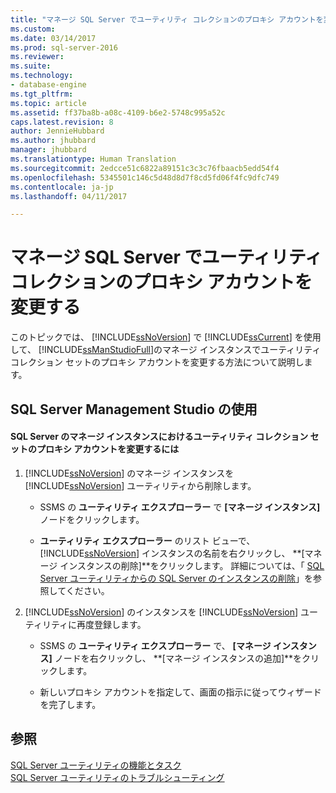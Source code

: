 ```yaml
---
title: "マネージ SQL Server でユーティリティ コレクションのプロキシ アカウントを変更する | Microsoft Docs"
ms.custom: 
ms.date: 03/14/2017
ms.prod: sql-server-2016
ms.reviewer: 
ms.suite: 
ms.technology:
- database-engine
ms.tgt_pltfrm: 
ms.topic: article
ms.assetid: ff37ba8b-a08c-4109-b6e2-5748c995a52c
caps.latest.revision: 8
author: JennieHubbard
ms.author: jhubbard
manager: jhubbard
ms.translationtype: Human Translation
ms.sourcegitcommit: 2edcce51c6822a89151c3c3c76fbaacb5edd54f4
ms.openlocfilehash: 5345501c146c5d48d8d7f8cd5fd06f4fc9dfc749
ms.contentlocale: ja-jp
ms.lasthandoff: 04/11/2017

---
```

# <a name="change-proxy-account-for-utility-collection-on--managed-sql-server"></a>マネージ SQL Server でユーティリティ コレクションのプロキシ アカウントを変更する
  このトピックでは、 [!INCLUDE[ssNoVersion](../../includes/ssnoversion-md.md)] で [!INCLUDE[ssCurrent](../../includes/sscurrent-md.md)] を使用して、 [!INCLUDE[ssManStudioFull](../../includes/ssmanstudiofull-md.md)]のマネージ インスタンスでユーティリティ コレクション セットのプロキシ アカウントを変更する方法について説明します。  
  
##  <a name="SSMSProcedure"></a> SQL Server Management Studio の使用  
  
#### <a name="to-change-the-proxy-account-for-the-utility-collection-set-on-a-managed-instance-of-sql-server"></a>SQL Server のマネージ インスタンスにおけるユーティリティ コレクション セットのプロキシ アカウントを変更するには  
  
1.  [!INCLUDE[ssNoVersion](../../includes/ssnoversion-md.md)] のマネージ インスタンスを [!INCLUDE[ssNoVersion](../../includes/ssnoversion-md.md)] ユーティリティから削除します。  
  
    -   SSMS の **ユーティリティ エクスプローラー** で **[マネージ インスタンス]** ノードをクリックします。  
  
    -   **ユーティリティ エクスプローラー** のリスト ビューで、 [!INCLUDE[ssNoVersion](../../includes/ssnoversion-md.md)] インスタンスの名前を右クリックし、 **[マネージ インスタンスの削除]**をクリックします。 詳細については、「 [SQL Server ユーティリティからの SQL Server のインスタンスの削除](../../relational-databases/manage/remove-an-instance-of-sql-server-from-the-sql-server-utility.md)」を参照してください。  
  
2.  [!INCLUDE[ssNoVersion](../../includes/ssnoversion-md.md)] のインスタンスを [!INCLUDE[ssNoVersion](../../includes/ssnoversion-md.md)] ユーティリティに再度登録します。  
  
    -   SSMS の **ユーティリティ エクスプローラー** で、 **[マネージ インスタンス]** ノードを右クリックし、 **[マネージ インスタンスの追加]**をクリックします。  
  
    -   新しいプロキシ アカウントを指定して、画面の指示に従ってウィザードを完了します。  
  
## <a name="see-also"></a>参照  
 [SQL Server ユーティリティの機能とタスク](../../relational-databases/manage/sql-server-utility-features-and-tasks.md)   
 [SQL Server ユーティリティのトラブルシューティング](http://msdn.microsoft.com/library/f5f47c2a-38ea-40f8-9767-9bc138d14453)  
  
  
